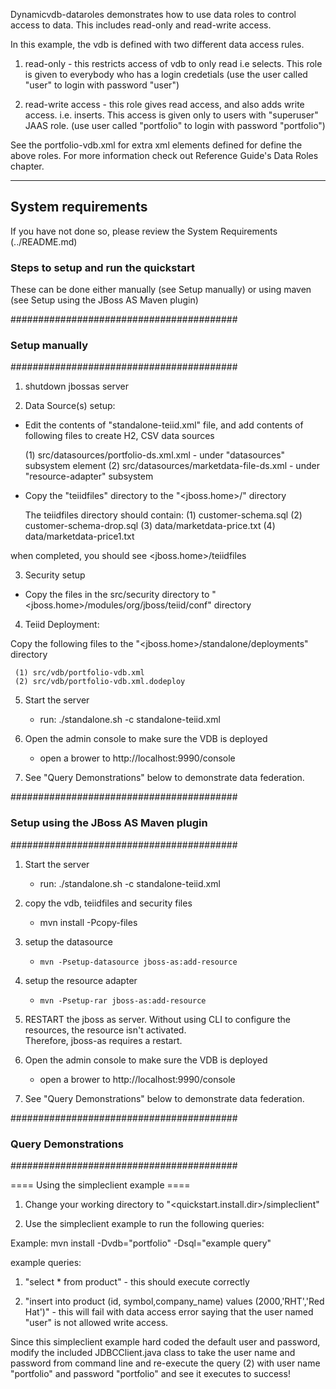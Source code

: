 Dynamicvdb-dataroles demonstrates how to use data roles to control access to data.  This
includes read-only and read-write access.

In this example, the vdb is defined with two different data access rules. 

1) read-only - this restricts access of vdb to only read i.e selects. This role is given to everybody who has a login 
credetials (use the user called "user" to login with password "user")

2) read-write access - this role gives read access, and also adds write access. i.e. inserts. This access is given only
to users with "superuser" JAAS role. (use user called "portfolio" to login with password "portfolio")

See the portfolio-vdb.xml for extra xml elements defined for define the above roles. For more information check out
Reference Guide's Data Roles chapter.

-------------------
System requirements
-------------------

If you have not done so, please review the System Requirements (../README.md)


### Steps to setup and run the quickstart ###
These can be done either manually (see Setup manually) or using maven (see Setup using the JBoss AS Maven plugin) 


#########################################
### Setup manually
#########################################

1) shutdown jbossas server

2)  Data Source(s) setup:

- Edit the contents of "standalone-teiid.xml" file, and add contents of following files to create H2, CSV data sources

	(1) src/datasources/portfolio-ds.xml.xml - under "datasources" subsystem element
	(2) src/datasources/marketdata-file-ds.xml - under "resource-adapter" subsystem
	
- Copy the "teiidfiles" directory to the "<jboss.home>/" directory

	The teiidfiles directory should contain:
	(1) customer-schema.sql
	(2) customer-schema-drop.sql
	(3) data/marketdata-price.txt
	(4) data/marketdata-price1.txt
	
when completed, you should see <jboss.home>/teiidfiles

3)  Security setup

-  Copy the files in the src/security directory to "<jboss.home>/modules/org/jboss/teiid/conf" directory
	
4)  Teiid Deployment:

Copy the following files to the "<jboss.home>/standalone/deployments" directory

     (1) src/vdb/portfolio-vdb.xml
     (2) src/vdb/portfolio-vdb.xml.dodeploy


5)  Start the server

	*  run:  ./standalone.sh -c standalone-teiid.xml

6)  Open the admin console to make sure the VDB is deployed

	*  open a brower to http://localhost:9990/console 	

7)  See "Query Demonstrations" below to demonstrate data federation.


#########################################
### Setup using the JBoss AS Maven plugin
#########################################

1) Start the server

	*  run:  ./standalone.sh -c standalone-teiid.xml	

2) copy the vdb, teiidfiles and security files

	*  mvn install -Pcopy-files
	
3) setup the datasource

    * `mvn -Psetup-datasource jboss-as:add-resource` 
	
4) setup the resource adapter

    * `mvn -Psetup-rar jboss-as:add-resource`
    
    	
5) RESTART the jboss as server.  Without using CLI to configure the resources, the resource isn't activated.  
		Therefore, jboss-as requires a restart.	

6)  Open the admin console to make sure the VDB is deployed

	*  open a brower to http://localhost:9990/console 	

7)  See "Query Demonstrations" below to demonstrate data federation.


#########################################
### Query Demonstrations
#########################################	

==== Using the simpleclient example ====

1) Change your working directory to "<quickstart.install.dir>/simpleclient"

2) Use the simpleclient example to run the following queries:

Example:   mvn install -Dvdb="portfolio" -Dsql="example query"



example queries:

1)	"select * from product" - this should execute correctly

2)	"insert into product (id, symbol,company_name) values (2000,'RHT','Red Hat')" - this will fail with data access error saying 
    that the user named "user" is not allowed write access.
    
Since this simpleclient example hard coded the default user and password, modify the included JDBCClient.java class 
to take the user name and password from command line and re-execute the query (2) with user name "portfolio" 
and password "portfolio" and see it executes to success! 



